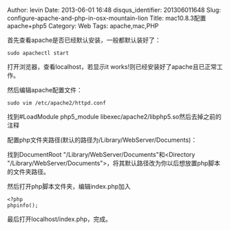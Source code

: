 Author: levin
Date: 2013-06-01 16:48
disqus_identifier: 201306011648
Slug: configure-apache-and-php-in-osx-mountain-lion
Title: mac10.8.3配置apache+php5
Category: Web
Tags: apache,mac,PHP

首先查看apache是否已经默认安装，一般都默认装好了：<!-- more -->

    sudo apachectl start

打开浏览器，查看localhost，若显示it works!则已经安装好了apache且已正常工作。

然后编辑apache配置文件：

    sudo vim /etc/apache2/httpd.conf

找到#LoadModule php5\_module libexec/apache2/libphp5.so然后去掉之前的注释

配置php文件夹路径(默认的路径为/Library/WebServer/Documents)：

找到DocumentRoot "/Library/WebServer/Documents"和&lt;Directory "/Library/WebServer/Documents"&gt;，将其默认路径改为你以后想放置php脚本的文件夹路径。

然后打开php脚本文件夹，编辑index.php加入

    <?php
    phpinfo();

最后打开localhost/index.php，完成。
